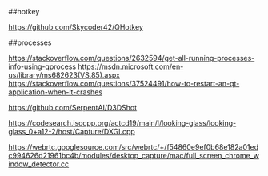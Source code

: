 ##hotkey

https://github.com/Skycoder42/QHotkey

##processes

https://stackoverflow.com/questions/2632594/get-all-running-processes-info-using-qprocess
https://msdn.microsoft.com/en-us/library/ms682623(VS.85).aspx
https://stackoverflow.com/questions/37524491/how-to-restart-an-qt-application-when-it-crashes

https://github.com/SerpentAI/D3DShot

https://codesearch.isocpp.org/actcd19/main/l/looking-glass/looking-glass_0+a12-2/host/Capture/DXGI.cpp

https://webrtc.googlesource.com/src/webrtc/+/f54860e9ef0b68e182a01edc994626d21961bc4b/modules/desktop_capture/mac/full_screen_chrome_window_detector.cc